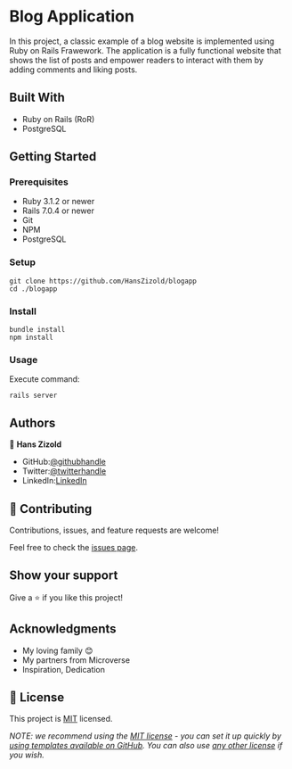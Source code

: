 # Blog Application

In this project, a classic example of a blog website is implemented using Ruby on Rails Frawework. 
The application is a fully functional website that shows the list of posts and empower readers to interact with them by adding comments and liking posts.

## Built With

- Ruby on Rails (RoR)
- PostgreSQL

## Getting Started

### Prerequisites
- Ruby 3.1.2 or newer
- Rails 7.0.4 or newer
- Git
- NPM
- PostgreSQL

### Setup
    git clone https://github.com/HansZizold/blogapp
    cd ./blogapp

### Install
    bundle install
    npm install

### Usage

Execute command:

    rails server

## Authors

👤 **Hans Zizold**

 - GitHub:[@githubhandle](https://github.com/HansZizold) 
- Twitter:[@twitterhandle](https://twitter.com/hanzio27) 
- LinkedIn:[LinkedIn](https://www.linkedin.com/in/hans-paul-zizold-37129037/) 

## 🤝 Contributing

Contributions, issues, and feature requests are welcome!

Feel free to check the [issues page](../../issues/).

## Show your support

Give a ⭐️ if you like this project!

## Acknowledgments

- My loving family 😊
- My partners from Microverse
- Inspiration, Dedication

## 📝 License

This project is [MIT](./LICENSE.md) licensed.

_NOTE: we recommend using the [MIT license](https://choosealicense.com/licenses/mit/) - you can set it up quickly by [using templates available on GitHub](https://docs.github.com/en/communities/setting-up-your-project-for-healthy-contributions/adding-a-license-to-a-repository). You can also use [any other license](https://choosealicense.com/licenses/) if you wish._
